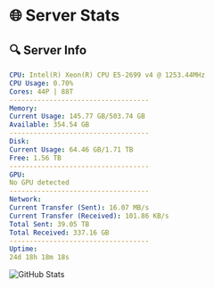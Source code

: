 # 🌐 Server Stats
## 🔍 Server Info
```yaml
CPU: Intel(R) Xeon(R) CPU E5-2699 v4 @ 1253.44MHz
CPU Usage: 0.70%
Cores: 44P | 88T
-----------------------------------
Memory:
Current Usage: 145.77 GB/503.74 GB
Available: 354.54 GB
-----------------------------------
Disk:
Current Usage: 64.46 GB/1.71 TB
Free: 1.56 TB
-----------------------------------
GPU:
No GPU detected
-----------------------------------
Network:
Current Transfer (Sent): 16.07 MB/s
Current Transfer (Received): 101.86 KB/s
Total Sent: 39.05 TB
Total Received: 337.16 GB
-----------------------------------
Uptime:
24d 18h 18m 18s
```
![GitHub Stats](https://img.shields.io/badge/Updated-2025-04-01_15:41:07-blue)